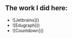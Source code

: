 ## The work I did here:
<ul>
<li> ![Jetbrains]() </li>
<li> ![Edugraph]() </li>
<li> ![Countdown]() </li>
</ul>
